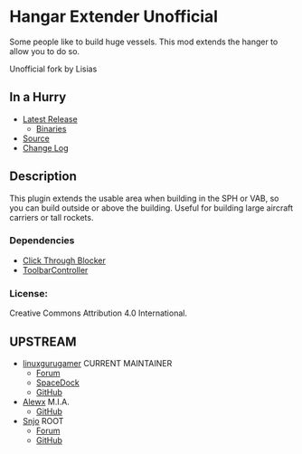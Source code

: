 # Hangar Extender Unofficial

Some people like to build huge vessels.  This mod extends the hanger to allow you to do so.

Unofficial fork by Lisias


## In a Hurry

* [Latest Release](https://github.com/net-lisias-kspu/FShangarExtender/releases)
	+ [Binaries](https://github.com/net-lisias-kspu/FShangarExtender/tree/Archive)
* [Source](https://github.com/net-lisias-kspu/FShangarExtender)
* [Change Log](./CHANGE_LOG.md)


## Description

This plugin extends the usable area when building in the SPH or VAB, so you can build outside or above the building. Useful for building large aircraft carriers or tall rockets.

### Dependencies

* [Click Through Blocker](https://forum.kerbalspaceprogram.com/index.php?/topic/170747-141-click-through-blocker/)
* [ToolbarController](https://forum.kerbalspaceprogram.com/index.php?/topic/169509-141-toolbar-controller-for-modders/)

### License:

Creative Commons Attribution 4.0 International.


## UPSTREAM

* [linuxgurugamer](https://forum.kerbalspaceprogram.com/index.php?/profile/129964-linuxgurugamer/) CURRENT MAINTAINER
	+ [Forum](https://forum.kerbalspaceprogram.com/index.php?/topic/162790-141-hangar-extender-extended/)
	+ [SpaceDock](https://spacedock.info/mod/1428/HangerExtender)
	+ [GitHub](https://github.com/linuxgurugamer/FShangarExtender)
* [Alewx](https://forum.kerbalspaceprogram.com/index.php?/profile/102791-alewx/) M.I.A.
	+ [GitHub](https://github.com/Omegano/FMRS)
* [Snjo](https://github.com/Alewx/FShangarExtender) ROOT
	+ [Forum](https://forum.kerbalspaceprogram.com/index.php?/topic/59703-10-hangar-extender-v33/&)
	+ [GitHub](https://github.com/snjo/FShangarExtender/releases/latest)
